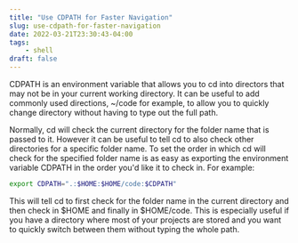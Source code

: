 ```yaml
---
title: "Use CDPATH for Faster Navigation"
slug: use-cdpath-for-faster-navigation
date: 2022-03-21T23:30:43-04:00
tags:
    - shell
draft: false
---
```


CDPATH is an environment variable that allows you to cd into directors that may not be in your current working directory. It can be useful to add commonly used directions, ~/code for example, to allow you to quickly change directory without having to type out the full path.

<!--more-->

Normally, cd will check the current directory for the folder name that is passed to it. However it can be useful to tell cd to also check other directories for a specific folder name. To set the order in which cd will check for the specified folder name is as easy as exporting the environment variable CDPATH in the order you'd like it to check in. For example:

```bash
export CDPATH=".:$HOME:$HOME/code:$CDPATH"
```

This will tell cd to first check for the folder name in the current directory and then check in $HOME and finally in $HOME/code. This is especially useful if you have a directory where most of your projects are stored and you want to quickly switch between them without typing the whole path.
